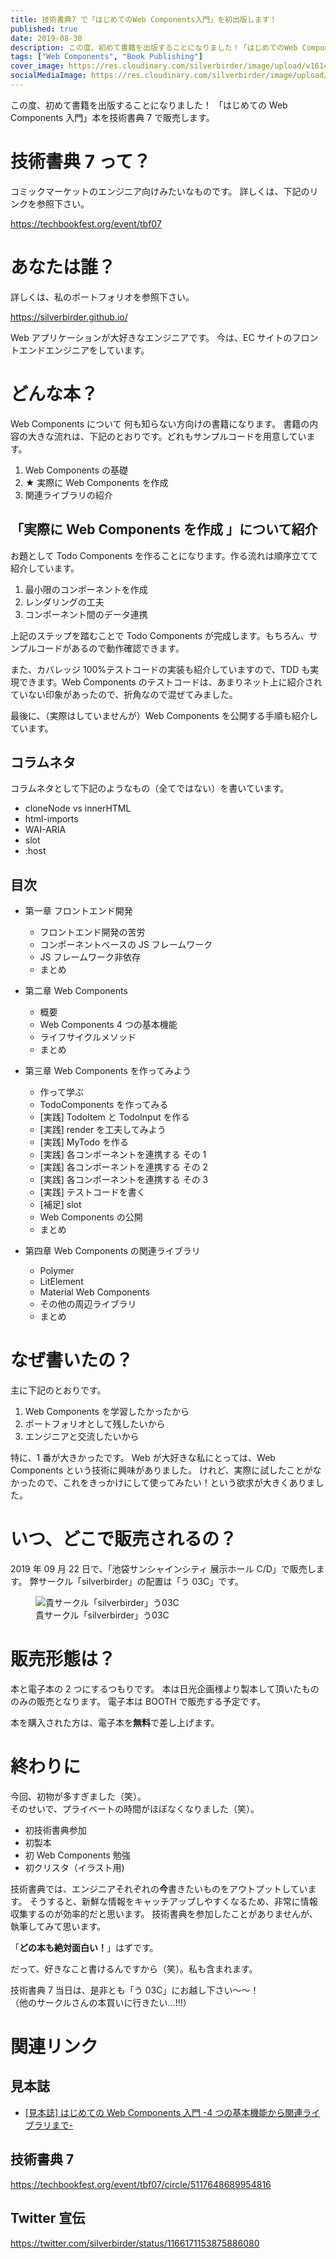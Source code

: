 ```yaml
---
title: 技術書典7 で「はじめてのWeb Components入門」を初出版します！
published: true
date: 2019-08-30
description: この度、初めて書籍を出版することになりました！「はじめてのWeb Components入門」本を技術書典7で販売します。
tags: ["Web Components", "Book Publishing"]
cover_image: https://res.cloudinary.com/silverbirder/image/upload/v1614430562/silver-birder.github.io/blog/Introduction_to_Web_Components_for_the_First_Time_Cover.png
socialMediaImage: https://res.cloudinary.com/silverbirder/image/upload/v1614430562/silver-birder.github.io/blog/Introduction_to_Web_Components_for_the_First_Time_Cover.png
---
```


この度、初めて書籍を出版することになりました！
「はじめての Web Components 入門」本を技術書典 7 で販売します。

# 技術書典 7 って？

コミックマーケットのエンジニア向けみたいなものです。
詳しくは、下記のリンクを参照下さい。

https://techbookfest.org/event/tbf07

# あなたは誰？

詳しくは、私のポートフォリオを参照下さい。

https://silverbirder.github.io/

Web アプリケーションが大好きなエンジニアです。
今は、EC サイトのフロントエンドエンジニアをしています。

# どんな本？

Web Components について
何も知らない方向けの書籍になります。
書籍の内容の大きな流れは、下記のとおりです。どれもサンプルコードを用意しています。

1. Web Components の基礎
1. ★ 実際に Web Components を作成
1. 関連ライブラリの紹介

## 「実際に Web Components を作成 」について紹介

お題として Todo Components を作ることになります。作る流れは順序立てて紹介しています。

1. 最小限のコンポーネントを作成
1. レンダリングの工夫
1. コンポーネント間のデータ連携

上記のステップを踏むことで Todo Components が完成します。もちろん、サンプルコードがあるので動作確認できます。

また、カバレッジ 100%テストコードの実装も紹介していますので、TDD も実現できます。Web Components のテストコードは、あまりネット上に紹介されていない印象があったので、折角なので混ぜてみました。

最後に、（実際はしていませんが）Web Components を公開する手順も紹介しています。

## コラムネタ

コラムネタとして下記のようなもの（全てではない）を書いています。

- cloneNode vs innerHTML
- html-imports
- WAI-ARIA
- slot
- :host

## 目次

- 第一章 フロントエンド開発
  - フロントエンド開発の苦労
  - コンポーネントベースの JS フレームワーク
  - JS フレームワーク非依存
  - まとめ
- 第二章 Web Components
  - 概要
  - Web Components 4 つの基本機能
  - ライフサイクルメソッド
  - まとめ
- 第三章 Web Components を作ってみよう

  - 作って学ぶ
  - TodoComponents を作ってみる
  - [実践] TodoItem と TodoInput を作る
  - [実践] render を工夫してみよう
  - [実践] MyTodo を作る
  - [実践] 各コンポーネントを連携する その 1
  - [実践] 各コンポーネントを連携する その 2
  - [実践] 各コンポーネントを連携する その 3
  - [実践] テストコードを書く
  - [補足] slot
  - Web Components の公開
  - まとめ

- 第四章 Web Components の関連ライブラリ
  - Polymer
  - LitElement
  - Material Web Components
  - その他の周辺ライブラリ
  - まとめ

# なぜ書いたの？

主に下記のとおりです。

1. Web Components を学習したかったから
1. ポートフォリオとして残したいから
1. エンジニアと交流したいから

特に、1 番が大きかったです。
Web が大好きな私にとっては、Web Components という技術に興味がありました。
けれど、実際に試したことがなかったので、これをきっかけにして使ってみたい！という欲求が大きくありました。

# いつ、どこで販売されるの？

2019 年 09 月 22 日で、「池袋サンシャインシティ 展示ホール C/D」で販売します。
弊サークル「silverbirder」の配置は「う 03C」です。

<figure title="貴サークル「silverbirder」う03C">
<img alt="貴サークル「silverbirder」う03C" src="https://res.cloudinary.com/silverbirder/image/upload/v1614430611/silver-birder.github.io/blog/your_circle_silverbirder_03C.png" />
<figcaption>貴サークル「silverbirder」う03C</figcaption>
</figure>

# 販売形態は？

本と電子本の 2 つにするつもりです。
本は日光企画様より製本して頂いたもののみの販売となります。
電子本は BOOTH で販売する予定です。

本を購入された方は、電子本を<b>無料</b>で差し上げます。

# 終わりに

今回、初物が多すぎました（笑）。  
そのせいで、プライベートの時間がほぼなくなりました（笑）。

- 初技術書典参加
- 初製本
- 初 Web Components 勉強
- 初クリスタ（イラスト用)

技術書典では、エンジニアそれぞれの<b>今</b>書きたいものをアウトプットしています。
そうすると、新鮮な情報をキャッチアップしやすくなるため、非常に情報収集するのが効率的だと思います。
技術書典を参加したことがありませんが、執筆してみて思います。

「<b>どの本も絶対面白い！</b>」はずです。

だって、好きなこと書けるんですから（笑）。私も含まれます。

技術書典 7 当日は、是非とも「う 03C」にお越し下さい〜〜！  
（他のサークルさんの本買いに行きたい...!!!）

# 関連リンク

## 見本誌

- [[見本誌] はじめての Web Components 入門 -4 つの基本機能から関連ライブラリまで-](https://silverbirder.booth.pm/items/1536228)

## 技術書典 7

https://techbookfest.org/event/tbf07/circle/5117648689954816

## Twitter 宣伝

https://twitter.com/silverbirder/status/1166171153875886080
